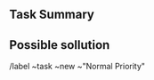 ## Task Summary
<!--- Provide a general summary for the task -->

## Possible sollution 
<!--- Not obligatory, quick brainstorm for possible implementation/sollution -->

/label ~task ~new ~"Normal Priority" 
